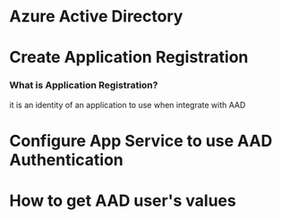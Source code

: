 # Azure Active Directory


# Create Application Registration
### What is Application Registration?
it is an identity of an application to use when integrate with AAD

# Configure App Service to use AAD Authentication


# How to get AAD user's values


